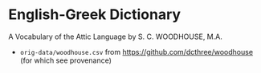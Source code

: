 # English-Greek Dictionary

A Vocabulary of the Attic Language by S. C. WOODHOUSE, M.A.

* `orig-data/woodhouse.csv` from <https://github.com/dcthree/woodhouse> (for which see provenance)
